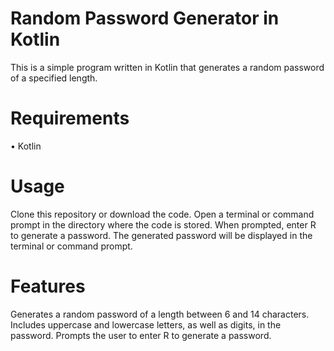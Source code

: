 # Random Password Generator in Kotlin
This is a simple program written in Kotlin that generates a random password of a specified length.

# Requirements
• Kotlin
# Usage
Clone this repository or download the code.
Open a terminal or command prompt in the directory where the code is stored.
When prompted, enter R to generate a password.
The generated password will be displayed in the terminal or command prompt.
# Features
Generates a random password of a length between 6 and 14 characters.
Includes uppercase and lowercase letters, as well as digits, in the password.
Prompts the user to enter R to generate a password.
